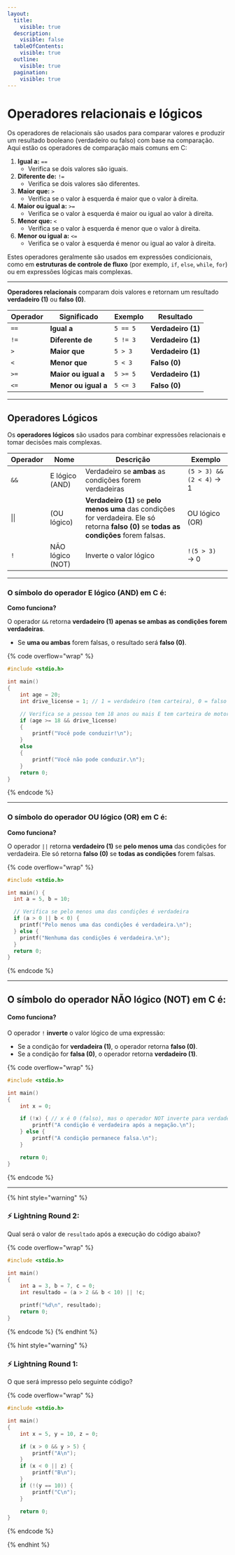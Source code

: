 ```yaml
---
layout:
  title:
    visible: true
  description:
    visible: false
  tableOfContents:
    visible: true
  outline:
    visible: true
  pagination:
    visible: true
---
```


# Operadores relacionais e lógicos

Os operadores de relacionais são usados para comparar valores e produzir um resultado booleano (verdadeiro ou falso) com base na comparação. Aqui estão os operadores de comparação mais comuns em C:

1. **Igual a:** `==`
   * Verifica se dois valores são iguais.
2. **Diferente de:** `!=`
   * Verifica se dois valores são diferentes.
3. **Maior que:** `>`
   * Verifica se o valor à esquerda é maior que o valor à direita.
4. **Maior ou igual a:** `>=`
   * Verifica se o valor à esquerda é maior ou igual ao valor à direita.
5. **Menor que:** `<`
   * Verifica se o valor à esquerda é menor que o valor à direita.
6. **Menor ou igual a:** `<=`
   * Verifica se o valor à esquerda é menor ou igual ao valor à direita.

Estes operadores geralmente são usados em expressões condicionais, como em **estruturas de controle de fluxo** (por exemplo, `if`, `else`, `while`, `for`) ou em expressões lógicas mais complexas.

***



**Operadores relacionais** comparam dois valores e retornam um resultado **verdadeiro (1)** ou **falso (0)**.

| Operador | Significado          | Exemplo  | Resultado          |
| -------- | -------------------- | -------- | ------------------ |
| `==`     | **Igual a**          | `5 == 5` | **Verdadeiro (1)** |
| `!=`     | **Diferente de**     | `5 != 3` | **Verdadeiro (1)** |
| `>`      | **Maior que**        | `5 > 3`  | **Verdadeiro (1)** |
| `<`      | **Menor que**        | `5 < 3`  | **Falso (0)**      |
| `>=`     | **Maior ou igual a** | `5 >= 5` | **Verdadeiro (1)** |
| `<=`     | **Menor ou igual a** | `5 <= 3` | **Falso (0)**      |

***

## **Operadores Lógicos**

Os **operadores lógicos** são usados para combinar expressões relacionais e tomar decisões mais complexas.

| Operador | Nome             | Descrição                                                                                                                                   | Exemplo                  |
| -------- | ---------------- | ------------------------------------------------------------------------------------------------------------------------------------------- | ------------------------ |
| `&&`     | E lógico (AND)   | Verdadeiro se **ambas** as condições forem verdadeiras                                                                                      | `(5 > 3) && (2 < 4)` → 1 |
| \|\|     | (OU lógico)      | **Verdadeiro (1)** se **pelo menos uma** das condições for verdadeira. Ele só retorna **falso (0)** se **todas as condições** forem falsas. | OU lógico (OR)           |
| `!`      | NÃO lógico (NOT) | Inverte o valor lógico                                                                                                                      | `!(5 > 3)` → 0           |



***



### O símbolo do **operador E lógico (AND)** em C é:

**Como funciona?**

O operador `&&` retorna **verdadeiro (1)** **apenas se ambas as condições forem verdadeiras**.

* Se **uma ou ambas** forem falsas, o resultado será **falso (0)**.

{% code overflow="wrap" %}
```c
#include <stdio.h>

int main()
{
    int age = 20;
    int drive_license = 1; // 1 = verdadeiro (tem carteira), 0 = falso

    // Verifica se a pessoa tem 18 anos ou mais E tem carteira de motorista
    if (age >= 18 && drive_license)
    {
        printf("Você pode conduzir!\n");
    }
    else
    {
        printf("Você não pode conduzir.\n");
    }
    return 0;
}
```
{% endcode %}

***



### O símbolo do **operador OU lógico (OR)** em C é:

**Como funciona?**

O operador `||` retorna **verdadeiro (1)** se **pelo menos uma** das condições for verdadeira. Ele só retorna **falso (0)** se **todas as condições** forem falsas.

{% code overflow="wrap" %}
```c
#include <stdio.h>

int main() {
  int a = 5, b = 10;

  // Verifica se pelo menos uma das condições é verdadeira
  if (a > 0 || b < 0) {
    printf("Pelo menos uma das condições é verdadeira.\n");
  } else {
    printf("Nenhuma das condições é verdadeira.\n");
  }
  return 0;
}
```
{% endcode %}



***



## O símbolo do **operador NÃO lógico (NOT)** em C é:

#### &#x20;**Como funciona?**

O operador `!` **inverte** o valor lógico de uma expressão:

* Se a condição for **verdadeira (1)**, o operador retorna **falso (0)**.
* Se a condição for **falsa (0)**, o operador retorna **verdadeiro (1)**.

{% code overflow="wrap" %}
```c
#include <stdio.h>

int main() 
{
    int x = 0;

    if (!x) { // x é 0 (falso), mas o operador NOT inverte para verdadeiro
        printf("A condição é verdadeira após a negação.\n");
    } else {
        printf("A condição permanece falsa.\n");
    }

    return 0;
}
```
{% endcode %}



***



{% hint style="warning" %}
### ⚡️ **Lightning Round 2**: <a href="#actividades-de-aprendizagem" id="actividades-de-aprendizagem"></a>

Qual será o valor de `resultado` após a execução do código abaixo?

{% code overflow="wrap" %}
```c
#include <stdio.h>

int main()
{
    int a = 3, b = 7, c = 0;
    int resultado = (a > 2 && b < 10) || !c;

    printf("%d\n", resultado);
    return 0;
}
```
{% endcode %}
{% endhint %}

{% hint style="warning" %}
### ⚡️ Lightning Round 1:&#x20;

O que será impresso pelo seguinte código?

{% code overflow="wrap" %}
```c
#include <stdio.h>

int main()
{
    int x = 5, y = 10, z = 0;

    if (x > 0 && y > 5) {
        printf("A\n");
    }
    if (x < 0 || z) {
        printf("B\n");
    }
    if (!(y == 10)) {
        printf("C\n");
    }

    return 0;
}
```
{% endcode %}


{% endhint %}

